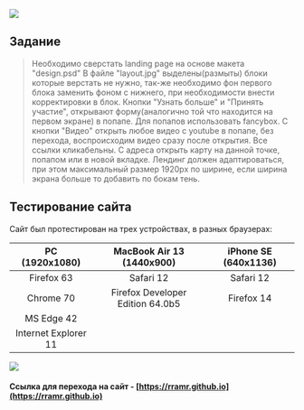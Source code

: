 [![](https://rramr.github.io/src/logo.png)](http://synergylectorium.ru)

## Задание
> Необходимо сверстать landing page на основе макета "design.psd"
> В файле "layout.jpg" выделены(размыты) блоки которые верстать не нужно, так-же необходимо фон первого блока заменить фоном с нижнего, при необходимости внести корректировки в блок. 
> Кнопки "Узнать больше" и "Принять участие", открывают форму(аналогично той что находится на первом экране) в попапе. Для попапов использовать fancybox.
> С кнопки "Видео" открыть любое видео с youtube в попапе, без перехода, воспроисходим видео сразу после открытия. 
> Все ссылки кликабельны. С адреса открыть карту на данной точке, попапом или в новой вкладке. 
> Лендинг должен адаптироваться, при этом максимальный размер 1920px по ширине, если ширина экрана больше то добавить по бокам тень.

## Тестирование сайта

Сайт был протестирован на трех устройствах, в разных браузерах:

| PC (1920x1080)       | MacBook Air 13 (1440x900)        | iPhone SE (640x1136) |
|:--------------------:|:--------------------------------:|:--------------------:|
| Firefox 63           | Safari 12                        | Safari 12            |
| Chrome 70            | Firefox Developer Edition 64.0b5 | Firefox 14           |
| MS Edge 42           |                                  |                      |
| Internet Explorer 11 |                                  |                      |

[![](https://rramr.github.io/src/example.jpg)](https://rramr.github.io)

 #### Ссылка для перехода на сайт - [https://rramr.github.io](https://rramr.github.io)